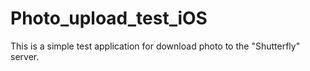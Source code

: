 # Photo_upload_test_iOS

This is a simple test application for download photo to the "Shutterfly" server. 